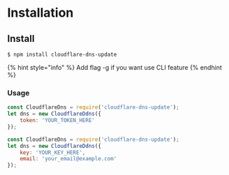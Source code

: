 # Installation

## Install 

```
$ npm install cloudflare-dns-update
```

{% hint style="info" %}
 Add flag -g if you want use CLI feature
{% endhint %}

### Usage

```javascript
const CloudflareDns = require('cloudflare-dns-update');
let dns = new CloudflareDdns({
    token: 'YOUR_TOKEN_HERE'
});
```

```javascript
const CloudflareDns = require('cloudflare-dns-update');
let dns = new CloudflareDdns({
    key: 'YOUR_KEY_HERE',
    email: 'your_email@example.com'
});
```



